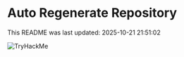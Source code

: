 # Auto Regenerate Repository

This README was last updated: 2025-10-21 21:51:02

 ![TryHackMe](https://tryhackme.com/badge/533634)